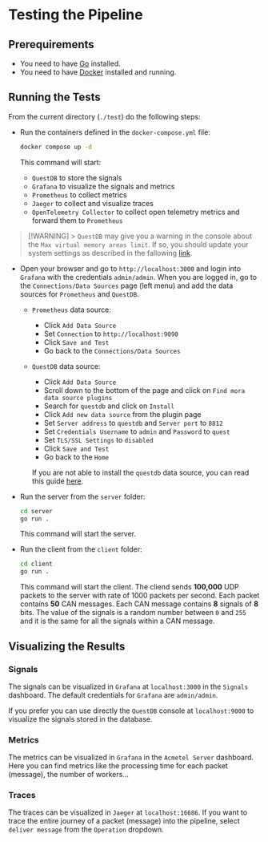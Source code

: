 # Testing the Pipeline

## Prerequirements

-   You need to have [Go](https://golang.org) installed.
-   You need to have [Docker](https://www.docker.com) installed and running.

## Running the Tests

From the current directory (`./test`) do the following steps:

-   Run the containers defined in the `docker-compose.yml` file:

    ```bash
    docker compose up -d
    ```

    This command will start:

    -   `QuestDB` to store the signals
    -   `Grafana` to visualize the signals and metrics
    -   `Prometheus` to collect metrics
    -   `Jaeger` to collect and visualize traces
    -   `OpenTelemetry Collector` to collect open telemetry metrics and forward them to `Prometheus`

> [!WARNING] > `QuestDB` may give you a warning in the console about the `Max virtual memory areas limit`. If so, you should update your system settings as described in the fallowing [link](https://questdb.com/docs/operations/capacity-planning/#max-virtual-memory-areas-limit).

-   Open your browser and go to `http://localhost:3000` and login into `Grafana` with the credentials `admin/admin`. When you are logged in, go to the `Connections/Data Sources` page (left menu) and add the data sources for `Prometheus` and `QuestDB`.

    -   `Prometheus` data source:

        -   Click `Add Data Source`
        -   Set `Connection` to `http://localhost:9090`
        -   Click `Save and Test`
        -   Go back to the `Connections/Data Sources`

    -   `QuestDB` data source:

        -   Click `Add Data Source`
        -   Scroll down to the bottom of the page and click on `Find mora data source plugins`
        -   Search for `questdb` and click on `Install`
        -   Click `Add new data source` from the plugin page
        -   Set `Server address` to `questdb` and `Server port` to `8812`
        -   Set `Credentials Username` to `admin` and `Password` to `quest`
        -   Set `TLS/SSL Settings` to `disabled`
        -   Click `Save and Test`
        -   Go back to the `Home`

        If you are not able to install the `questdb` data source, you can read this guide [here](https://questdb.com/docs/third-party-tools/grafana/).

-   Run the server from the `server` folder:

    ```bash
    cd server
    go run .
    ```

    This command will start the server.

-   Run the client from the `client` folder:

    ```bash
    cd client
    go run .
    ```

    This command will start the client. The cliend sends **100,000** UDP packets to the server with rate of 1000 packets per second. Each packet contains **50** CAN messages. Each CAN message contains **8** signals of **8** bits. The value of the signals is a random number between `0` and `255` and it is the same for all the signals within a CAN message.

## Visualizing the Results

### Signals

The signals can be visualized in `Grafana` at `localhost:3000` in the `Signals` dashboard. The default credentials for `Grafana` are `admin/admin`.

If you prefer you can use directly the `QuestDB` console at `localhost:9000` to visualize the signals stored in the database.

### Metrics

The metrics can be visualized in `Grafana` in the `Acmetel Server` dashboard. Here you can find metrics like the processing time for each packet (message), the number of workers...

### Traces

The traces can be visualized in `Jaeger` at `localhost:16686`. If you want to trace the entire journey of a packet (message) into the pipeline, select `deliver message` from the `Operation` dropdown.

